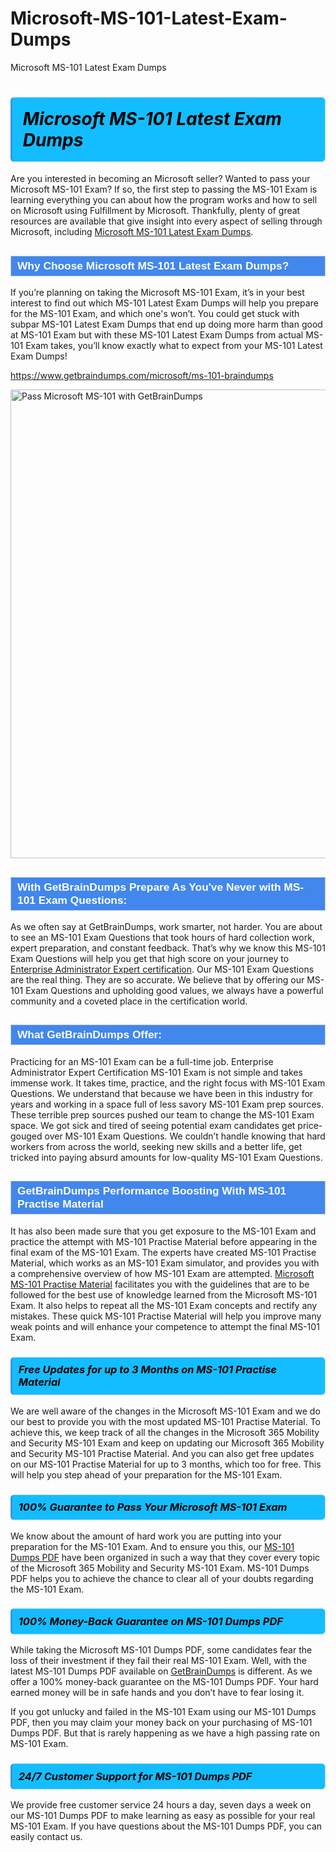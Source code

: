 # Microsoft-MS-101-Latest-Exam-Dumps
Microsoft MS-101 Latest Exam Dumps
<h1><strong><span style="display: block; color: #000000; background: #14BDFF; border: 0.5px solid #AED6F1; border-left: 3px solid #3498DB; padding: .6em; border-radius: 6px;">                     <em>Microsoft MS-101 <span class="exam_variation">Latest Exam Dumps</span> </em>                </span></strong>            </h1>                        <p>Are you interested in becoming an Microsoft seller? Wanted to pass your Microsoft MS-101 Exam? If so, the first step to passing the MS-101 Exam is             learning everything you can about how the program works and how to sell on Microsoft using Fulfillment by Microsoft. Thankfully, plenty of great resources             are available that give insight into every aspect of selling through Microsoft, including <a href="https://www.getbraindumps.com/microsoft/ms-101-braindumps">Microsoft MS-101 <span class="exam_variation">Latest Exam Dumps</span></a>.</p>                        <h2 style="background: #4287ec; border: 1px solid #cccccc; padding: 5px 10px;">                <span style="color: #ffffff;">                    <span style="font-size: 11pt;">                        <span style="line-height: normal;">                            <span style="font-family: Calibri,sans-serif;">                                <strong>                                    <span style="font-size: 13.0pt;">Why Choose Microsoft MS-101 <span class="exam_variation">Latest Exam Dumps</span>?</span>                                </strong>                            </span>                        </span>                    </span>                </span>            </h2>                        <p>If you’re planning on taking the Microsoft MS-101 Exam, it’s in your best interest to find out which MS-101 <span class="exam_variation">Latest Exam Dumps</span> will help you prepare for the MS-101 Exam,             and which one's won’t. You could get stuck with subpar MS-101 <span class="exam_variation">Latest Exam Dumps</span> that end up doing more harm than good at MS-101 Exam but with these MS-101 <span class="exam_variation">Latest Exam Dumps</span>             from actual MS-101 Exam takes, you’ll know exactly what to expect from your MS-101 <span class="exam_variation">Latest Exam Dumps</span>!</p>                                    <p><a href="https://www.getbraindumps.com/microsoft/ms-101-braindumps">https://www.getbraindumps.com/microsoft/ms-101-braindumps</a></p>                        <p><a href="https://www.getbraindumps.com/"><img src="https://www.getbraindumps.com/images/get-updated-exam-questions-with-discount-getbraindumps.jpg" class="postImage" alt="Pass Microsoft MS-101 with GetBrainDumps" width="750"></a></p>                                        <h2 style="background: #4287ec; border: 1px solid #cccccc; padding: 5px 10px;">                <span style="color: #ffffff;">                    <span style="font-size: 11pt;">                        <span style="line-height: normal;">                            <span style="font-family: Calibri,sans-serif;">                                <strong>                                    <span style="font-size: 13.0pt;">With GetBrainDumps Prepare As You've Never with MS-101 <span class="exam_variation2">Exam Questions</span>:</span>                                </strong>                            </span>                        </span>                    </span>                </span>            </h2>                        <p>As we often say at GetBrainDumps, work smarter, not harder. You are about to see an MS-101 <span class="exam_variation2">Exam Questions</span> that took hours of hard collection work,             expert preparation, and constant feedback. That’s why we know this MS-101 <span class="exam_variation2">Exam Questions</span> will help you get that high score on your journey to             <a href="https://www.getbraindumps.com/microsoft/enterprise-administrator-expert-braindumps.html">Enterprise Administrator Expert certification</a>. Our MS-101 <span class="exam_variation2">Exam Questions</span> are the real thing. They are so accurate. We believe that by offering             our MS-101 <span class="exam_variation2">Exam Questions</span> and upholding good values, we always have a powerful community and a coveted place in the certification world.</p>                        <h2 style="background: #4287ec; border: 1px solid #cccccc; padding: 5px 10px;">                <span style="color: #ffffff;">                    <span style="font-size: 11pt;">                        <span style="line-height: normal;">                            <span style="font-family: Calibri,sans-serif;">                                <strong>                                    <span style="font-size: 13.0pt;">What GetBrainDumps Offer:</span>                                </strong>                            </span>                        </span>                    </span>                </span>            </h2>                        <p>Practicing for an MS-101 Exam can be a full-time job. Enterprise Administrator Expert Certification MS-101 Exam is not simple and takes immense work.             It takes time, practice, and the right focus with MS-101 <span class="exam_variation2">Exam Questions</span>. We understand that because we have been in this industry for years and working in a             space full of less savory MS-101 Exam prep sources. These terrible prep sources pushed our team to change the MS-101 Exam space. We got sick and             tired of seeing potential exam candidates get price-gouged over MS-101 <span class="exam_variation2">Exam Questions</span>. We couldn’t handle knowing that hard workers from across the world,             seeking new skills and a better life, get tricked into paying absurd amounts for low-quality MS-101 <span class="exam_variation2">Exam Questions</span>.</p>                        <h2 style="background: #4287ec; border: 1px solid #cccccc; padding: 5px 10px;">                <span style="color: #ffffff;">                    <span style="font-size: 11pt;">                        <span style="line-height: normal;">                            <span style="font-family: Calibri,sans-serif;">                                <strong>                                    <span style="font-size: 13.0pt;">GetBrainDumps Performance Boosting With MS-101 <span class="exam_variation3">Practise Material</span></span>                                </strong>                            </span>                        </span>                    </span>                </span>            </h2>                        <p>It has also been made sure that you get exposure to the MS-101 Exam and practice the attempt with MS-101 <span class="exam_variation3">Practise Material</span> before appearing in             the final exam of the MS-101 Exam. The experts have created MS-101 <span class="exam_variation3">Practise Material</span>, which works as an MS-101 Exam simulator, and provides you with             a comprehensive overview of how MS-101 Exam are attempted. <a href="https://www.getbraindumps.com/microsoft-braindumps.html">Microsoft MS-101 <span class="exam_variation3">Practise Material</span></a> facilitates you with the guidelines that are to be followed             for the best use of knowledge learned from the Microsoft MS-101 Exam. It also helps to repeat all the MS-101 Exam concepts and rectify any mistakes.             These quick MS-101 <span class="exam_variation3">Practise Material</span> will help you improve many weak points and will enhance your competence to attempt the final MS-101 Exam.</p>                        <h3>                <strong>                    <span style="display: block; color: #000000; background: #14BDFF; border: 0.5px solid #AED6F1; border-left: 3px solid #3498DB; padding: .6em; border-radius: 6px;">                        <em>Free Updates for up to 3 Months on MS-101 <span class="exam_variation3">Practise Material</span></em>                    </span>                </strong>            </h3>                        <p>We are well aware of the changes in the Microsoft MS-101 Exam and we do our best to provide you with the most updated MS-101 <span class="exam_variation3">Practise Material</span>.             To achieve this, we keep track of all the changes in the Microsoft 365 Mobility and Security MS-101 Exam and keep on updating our             Microsoft 365 Mobility and Security MS-101 <span class="exam_variation3">Practise Material</span>. And you can also get free updates on our MS-101 <span class="exam_variation3">Practise Material</span> for up to 3 months,             which too for free. This will help you step ahead of your preparation for the MS-101 Exam.</p>                        <h3>                <strong>                    <span style="display: block; color: #000000; background: #14BDFF; border: 0.5px solid #AED6F1; border-left: 3px solid #3498DB; padding: .6em; border-radius: 6px;">                        <em>100% Guarantee to Pass Your Microsoft MS-101 Exam</em>                    </span>                </strong>            </h3>                        <p>We know about the amount of hard work you are putting into your preparation for the MS-101 Exam. And to ensure you this, our <a href="https://www.getbraindumps.com/microsoft/ms-101-braindumps">MS-101 <span class="exam_variation4">Dumps PDF</span></a>             have been organized in such a way that they cover every topic of the Microsoft 365 Mobility and Security MS-101 Exam. MS-101 <span class="exam_variation4">Dumps PDF</span>             helps you to achieve the chance to clear all of your doubts regarding the MS-101 Exam.</p>                        <h3>                <strong>                    <span style="display: block; color: #000000; background: #14BDFF; border: 0.5px solid #AED6F1; border-left: 3px solid #3498DB; padding: .6em; border-radius: 6px;">                        <em>100% Money-Back Guarantee on MS-101 <span class="exam_variation4">Dumps PDF</span> </em>                    </span>                </strong>            </h3>                        <p>While taking the Microsoft MS-101 <span class="exam_variation4">Dumps PDF</span>, some candidates fear the loss of their investment if they fail their real MS-101 Exam. Well, with the latest             MS-101 <span class="exam_variation4">Dumps PDF</span> available on <a href="https://www.getbraindumps.com/microsoft/enterprise-administrator-expert-braindumps.html">GetBrainDumps</a> is different. As we offer a 100% money-back guarantee on the MS-101 <span class="exam_variation4">Dumps PDF</span>. Your hard earned money will be             in safe hands and you don’t have to fear losing it.</p>                        <p>If you got unlucky and failed in the MS-101 Exam using our MS-101 <span class="exam_variation4">Dumps PDF</span>, then you may claim your money back on your purchasing of MS-101 <span class="exam_variation4">Dumps PDF</span>.             But that is rarely happening as we have a high passing rate on MS-101 Exam.</p>                        <h3>                <strong>                    <span style="display: block; color: #000000; background: #14BDFF; border: 0.5px solid #AED6F1; border-left: 3px solid #3498DB; padding: .6em; border-radius: 6px;">                        <em>24/7 Customer Support for MS-101 <span class="exam_variation4">Dumps PDF</span></em>                    </span>                </strong>            </h3>                        <p>We provide free customer service 24 hours a day, seven days a week on our MS-101 <span class="exam_variation4">Dumps PDF</span> to make learning as easy as possible for your             real MS-101 Exam. If you have questions about the MS-101 <span class="exam_variation4">Dumps PDF</span>, you can easily contact us.</p>                    
